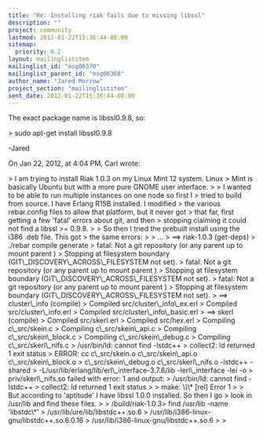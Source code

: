 ```yaml
---
title: "Re: Installing riak fails due to missing libssl"
description: ""
project: community
lastmod: 2012-01-22T15:36:44-08:00
sitemap:
  priority: 0.2
layout: mailinglistitem
mailinglist_id: "msg06370"
mailinglist_parent_id: "msg06368"
author_name: "Jared Morrow"
project_section: "mailinglistitem"
sent_date: 2012-01-22T15:36:44-08:00
---
```



The exact package name is libssl0.9.8, so:

&gt; sudo apt-get install libssl0.9.8

-Jared


On Jan 22, 2012, at 4:04 PM, Carl wrote:

&gt; I am trying to install Riak 1.0.3 on my Linux Mint 12 system. Linux
&gt; Mint is basically Ubuntu but with a more pure GNOME user interface.
&gt; 
&gt; I wanted to be able to run multiple instances on one node so first I
&gt; tried to build from source. I have Erlang R15B installed. I modified
&gt; the various rebar.config files to allow that platform, but it never got
&gt; that far, first getting a few 'fatal' errors about git, and then
&gt; stopping claiming it could not find a libssl &gt;= 0.9.8.
&gt; 
&gt; So then I tried the prebuilt install using the i386 .deb file. This got
&gt; the same errors:
&gt; 
&gt; ...
&gt; ==&gt; riak-1.0.3 (get-deps)
&gt; ./rebar compile generate
&gt; fatal: Not a git repository (or any parent up to mount parent )
&gt; Stopping at filesystem boundary (GIT\\_DISCOVERY\\_ACROSS\\_FILESYSTEM not set).
&gt; fatal: Not a git repository (or any parent up to mount parent )
&gt; Stopping at filesystem boundary (GIT\\_DISCOVERY\\_ACROSS\\_FILESYSTEM not set).
&gt; fatal: Not a git repository (or any parent up to mount parent )
&gt; Stopping at filesystem boundary (GIT\\_DISCOVERY\\_ACROSS\\_FILESYSTEM not set).
&gt; ==&gt; cluster\\_info (compile)
&gt; Compiled src/cluster\\_info\\_ex.erl
&gt; Compiled src/cluster\\_info.erl
&gt; Compiled src/cluster\\_info\\_basic.erl
&gt; ==&gt; skerl (compile)
&gt; Compiled src/skerl.erl
&gt; Compiled src/hex.erl
&gt; Compiling c\\_src/skein.c
&gt; Compiling c\\_src/skein\\_api.c
&gt; Compiling c\\_src/skein\\_block.c
&gt; Compiling c\\_src/skein\\_debug.c
&gt; Compiling c\\_src/skerl\\_nifs.c
&gt; /usr/bin/ld: cannot find -lstdc++
&gt; collect2: ld returned 1 exit status
&gt; ERROR: cc c\\_src/skein.o c\\_src/skein\\_api.o c\\_src/skein\\_block.o
&gt; c\\_src/skein\\_debug.o c\\_src/skerl\\_nifs.o -lstdc++ -shared 
&gt; -L/usr/lib/erlang/lib/erl\\_interface-3.7.6/lib -lerl\\_interface -lei -o
&gt; priv/skerl\\_nifs.so failed with error: 1 and output:
&gt; /usr/bin/ld: cannot find -lstdc++
&gt; collect2: ld returned 1 exit status
&gt; 
&gt; make: \\*\\*\\* [rel] Error 1
&gt; 
&gt; But according to 'aptitude' I have libssl 1.0.0 installed. So then I go
&gt; look in /usr/lib and find these files.
&gt; 
&gt; /build/riak-1.0.3&gt; find /usr/lib -name 'libstdc\\*'
&gt; /usr/lib/ure/lib/libstdc++.so.6
&gt; /usr/lib/i386-linux-gnu/libstdc++.so.6.0.16
&gt; /usr/lib/i386-linux-gnu/libstdc++.so.6
&gt; 
&gt; 
